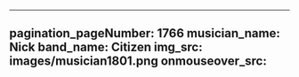 ------
pagination_pageNumber: 1766
musician_name: Nick
band_name: Citizen
img_src: images/musician1801.png
onmouseover_src: 
------
